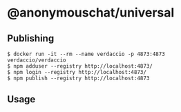# @anonymouschat/universal

## Publishing

```
$ docker run -it --rm --name verdaccio -p 4873:4873 verdaccio/verdaccio
$ npm adduser --registry http://localhost:4873/
$ npm login --registry http://localhost:4873/
$ npm publish --registry http://localhost:4873
```

## Usage

```
```

